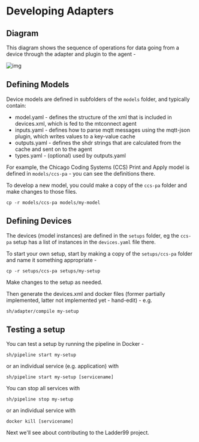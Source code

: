 # Developing Adapters

## Diagram

This diagram shows the sequence of operations for data going from a device through the adapter and plugin to the agent -

![img](_images/sequences.jpg)

## Defining Models

Device models are defined in subfolders of the `models` folder, and typically contain:

- model.yaml - defines the structure of the xml that is included in devices.xml, which is fed to the mtconnect agent
- inputs.yaml - defines how to parse mqtt messages using the mqtt-json plugin, which writes values to a key-value cache
- outputs.yaml - defines the shdr strings that are calculated from the cache and sent on to the agent
- types.yaml - (optional) used by outputs.yaml

For example, the Chicago Coding Systems (CCS) Print and Apply model is defined in `models/ccs-pa` - you can see the definitions there.

To develop a new model, you could make a copy of the `ccs-pa` folder and make changes to those files.

    cp -r models/ccs-pa models/my-model

## Defining Devices

The devices (model instances) are defined in the `setups` folder, eg the `ccs-pa` setup has a list of instances in the `devices.yaml` file there.

To start your own setup, start by making a copy of the `setups/ccs-pa` folder and name it something appropriate -

    cp -r setups/ccs-pa setups/my-setup

Make changes to the setup as needed.

Then generate the devices.xml and docker files (former partially implemented, latter not implemented yet - hand-edit) - e.g.

    sh/adapter/compile my-setup

## Testing a setup

You can test a setup by running the pipeline in Docker -

    sh/pipeline start my-setup

or an individual service (e.g. application) with

    sh/pipeline start my-setup [servicename]

You can stop all services with

    sh/pipeline stop my-setup

or an individual service with

    docker kill [servicename]

Next we'll see about contributing to the Ladder99 project.
